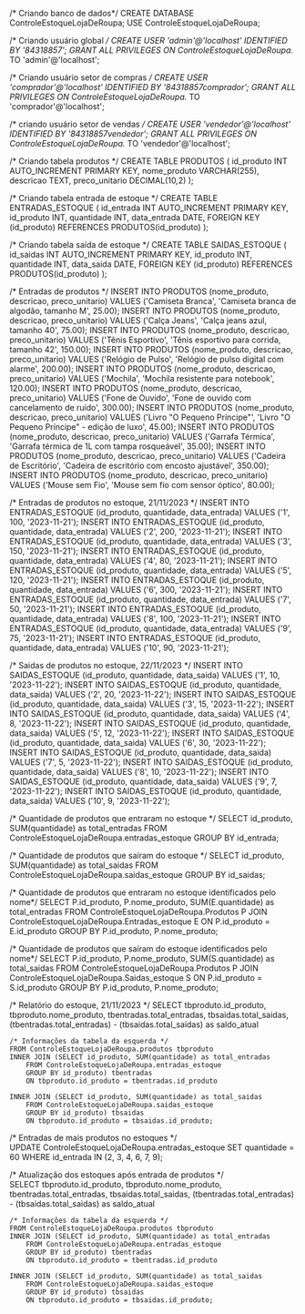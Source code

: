 /* Criando banco de dados*/
CREATE DATABASE ControleEstoqueLojaDeRoupa;
USE ControleEstoqueLojaDeRoupa;

/* Criando usuário global */
CREATE USER 'admin'@'localhost' IDENTIFIED BY '84318857';
GRANT ALL PRIVILEGES ON ControleEstoqueLojaDeRoupa.* TO 'admin'@'localhost';

/* Criando usuário setor de compras */
CREATE USER 'comprador'@'localhost' IDENTIFIED BY '84318857comprador';
GRANT ALL PRIVILEGES ON ControleEstoqueLojaDeRoupa.* TO 'comprador'@'localhost';

/* criando usuário setor de vendas  */
CREATE USER 'vendedor'@'localhost' IDENTIFIED BY '84318857vendedor';
GRANT ALL PRIVILEGES ON ControleEstoqueLojaDeRoupa.* TO 'vendedor'@'localhost';

/* Criando tabela produtos */
CREATE TABLE PRODUTOS (
	id_produto INT AUTO_INCREMENT PRIMARY KEY,
    nome_produto VARCHAR(255),
    descricao TEXT,
    preco_unitario DECIMAL(10,2)
);

/* Criando tabela entrada de estoque */
CREATE TABLE ENTRADAS_ESTOQUE (
	id_entrada INT AUTO_INCREMENT PRIMARY KEY,
    id_produto INT,
    quantidade INT,
    data_entrada DATE,
    FOREIGN KEY (id_produto) REFERENCES PRODUTOS(id_produto)
);

/* Criando tabela saída de estoque */
CREATE TABLE SAIDAS_ESTOQUE (
	id_saidas INT AUTO_INCREMENT PRIMARY KEY,
    id_produto INT,
    quantidade INT,
    data_saida DATE,
    FOREIGN KEY (id_produto) REFERENCES PRODUTOS(id_produto)
);

/* Entradas de produtos */
INSERT INTO PRODUTOS (nome_produto, descricao, preco_unitario) VALUES ('Camiseta Branca', 'Camiseta branca de algodão, tamanho M', 25.00);
INSERT INTO PRODUTOS (nome_produto, descricao, preco_unitario) VALUES ('Calça Jeans', 'Calça jeans azul, tamanho 40', 75.00);
INSERT INTO PRODUTOS (nome_produto, descricao, preco_unitario) VALUES ('Tênis Esportivo', 'Tênis esportivo para corrida, tamanho 42', 150.00);
INSERT INTO PRODUTOS (nome_produto, descricao, preco_unitario) VALUES ('Relógio de Pulso', 'Relógio de pulso digital com alarme', 200.00);
INSERT INTO PRODUTOS (nome_produto, descricao, preco_unitario) VALUES ('Mochila', 'Mochila resistente para notebook', 120.00);
INSERT INTO PRODUTOS (nome_produto, descricao, preco_unitario) VALUES ('Fone de Ouvido', 'Fone de ouvido com cancelamento de ruído', 300.00);
INSERT INTO PRODUTOS (nome_produto, descricao, preco_unitario) VALUES ('Livro "O Pequeno Príncipe"', 'Livro "O Pequeno Príncipe" - edição de luxo', 45.00);
INSERT INTO PRODUTOS (nome_produto, descricao, preco_unitario) VALUES ('Garrafa Térmica', 'Garrafa térmica de 1L com tampa rosqueável', 35.00);
INSERT INTO PRODUTOS (nome_produto, descricao, preco_unitario) VALUES ('Cadeira de Escritório', 'Cadeira de escritório com encosto ajustável', 350.00);
INSERT INTO PRODUTOS (nome_produto, descricao, preco_unitario) VALUES ('Mouse sem Fio', 'Mouse sem fio com sensor óptico', 80.00);

/* Entradas de produtos no estoque, 21/11/2023 */
INSERT INTO ENTRADAS_ESTOQUE (id_produto, quantidade, data_entrada) VALUES ('1', 100, '2023-11-21');
INSERT INTO ENTRADAS_ESTOQUE (id_produto, quantidade, data_entrada) VALUES ('2', 200, '2023-11-21');
INSERT INTO ENTRADAS_ESTOQUE (id_produto, quantidade, data_entrada) VALUES ('3', 150, '2023-11-21');
INSERT INTO ENTRADAS_ESTOQUE (id_produto, quantidade, data_entrada) VALUES ('4', 80, '2023-11-21');
INSERT INTO ENTRADAS_ESTOQUE (id_produto, quantidade, data_entrada) VALUES ('5', 120, '2023-11-21');
INSERT INTO ENTRADAS_ESTOQUE (id_produto, quantidade, data_entrada) VALUES ('6', 300, '2023-11-21');
INSERT INTO ENTRADAS_ESTOQUE (id_produto, quantidade, data_entrada) VALUES ('7', 50, '2023-11-21');
INSERT INTO ENTRADAS_ESTOQUE (id_produto, quantidade, data_entrada) VALUES ('8', 100, '2023-11-21');
INSERT INTO ENTRADAS_ESTOQUE (id_produto, quantidade, data_entrada) VALUES ('9', 75, '2023-11-21');
INSERT INTO ENTRADAS_ESTOQUE (id_produto, quantidade, data_entrada) VALUES ('10', 90, '2023-11-21');

/* Saidas de produtos no estoque, 22/11/2023 */
INSERT INTO SAIDAS_ESTOQUE (id_produto, quantidade, data_saida) VALUES ('1', 10, '2023-11-22');
INSERT INTO SAIDAS_ESTOQUE (id_produto, quantidade, data_saida) VALUES ('2', 20, '2023-11-22');
INSERT INTO SAIDAS_ESTOQUE (id_produto, quantidade, data_saida) VALUES ('3', 15, '2023-11-22');
INSERT INTO SAIDAS_ESTOQUE (id_produto, quantidade, data_saida) VALUES ('4', 8, '2023-11-22');
INSERT INTO SAIDAS_ESTOQUE (id_produto, quantidade, data_saida) VALUES ('5', 12, '2023-11-22');
INSERT INTO SAIDAS_ESTOQUE (id_produto, quantidade, data_saida) VALUES ('6', 30, '2023-11-22');
INSERT INTO SAIDAS_ESTOQUE (id_produto, quantidade, data_saida) VALUES ('7', 5, '2023-11-22');
INSERT INTO SAIDAS_ESTOQUE (id_produto, quantidade, data_saida) VALUES ('8', 10, '2023-11-22');
INSERT INTO SAIDAS_ESTOQUE (id_produto, quantidade, data_saida) VALUES ('9', 7, '2023-11-22');
INSERT INTO SAIDAS_ESTOQUE (id_produto, quantidade, data_saida) VALUES ('10', 9, '2023-11-22');

/* Quantidade de produtos que entraram no estoque */
SELECT id_produto, SUM(quantidade) as total_entradas
FROM ControleEstoqueLojaDeRoupa.entradas_estoque
GROUP BY id_entrada; 

/* Quantidade de produtos que saíram do estoque */
SELECT id_produto, SUM(quantidade) as total_saidas
FROM ControleEstoqueLojaDeRoupa.saidas_estoque
GROUP BY id_saidas; 

/* Quantidade de produtos que entraram no estoque identificados pelo nome*/
SELECT P.id_produto, P.nome_produto, SUM(E.quantidade) as total_entradas
FROM ControleEstoqueLojaDeRoupa.Produtos P
JOIN ControleEstoqueLojaDeRoupa.Entradas_estoque E ON 
P.id_produto = E.id_produto
GROUP BY P.id_produto, P.nome_produto;

/* Quantidade de produtos que saíram do estoque identificados pelo nome*/
SELECT P.id_produto, P.nome_produto, SUM(S.quantidade) as total_saidas
FROM ControleEstoqueLojaDeRoupa.Produtos P
JOIN ControleEstoqueLojaDeRoupa.Saidas_estoque S ON 
P.id_produto = S.id_produto
GROUP BY P.id_produto, P.nome_produto;

/* Relatório do estoque, 21/11/2023 */
SELECT
	tbproduto.id_produto,
    tbproduto.nome_produto,
    tbentradas.total_entradas,
    tbsaidas.total_saidas,
    (tbentradas.total_entradas) - (tbsaidas.total_saidas) as saldo_atual
    
    /* Informações da tabela da esquerda */
    FROM ControleEstoqueLojaDeRoupa.produtos tbproduto
    INNER JOIN (SELECT id_produto, SUM(quantidade) as total_entradas
		FROM ControleEstoqueLojaDeRoupa.entradas_estoque
		GROUP BY id_produto) tbentradas
        ON tbproduto.id_produto = tbentradas.id_produto
	
    INNER JOIN (SELECT id_produto, SUM(quantidade) as total_saidas
		FROM ControleEstoqueLojaDeRoupa.saidas_estoque
		GROUP BY id_produto) tbsaidas
        ON tbproduto.id_produto = tbsaidas.id_produto; 

/* Entradas de mais produtos no estoques */      
UPDATE ControleEstoqueLojaDeRoupa.entradas_estoque
    SET quantidade = 60
    WHERE id_entrada IN (2, 3, 4, 6, 7, 9);
    
/* Atualização dos estoques após entrada de produtos */      
SELECT
	tbproduto.id_produto,
    tbproduto.nome_produto,
    tbentradas.total_entradas,
    tbsaidas.total_saidas,
    (tbentradas.total_entradas) - (tbsaidas.total_saidas) as saldo_atual
    
    /* Informações da tabela da esquerda */
    FROM ControleEstoqueLojaDeRoupa.produtos tbproduto
    INNER JOIN (SELECT id_produto, SUM(quantidade) as total_entradas
		FROM ControleEstoqueLojaDeRoupa.entradas_estoque
		GROUP BY id_produto) tbentradas
        ON tbproduto.id_produto = tbentradas.id_produto
        
	INNER JOIN (SELECT id_produto, SUM(quantidade) as total_saidas
		FROM ControleEstoqueLojaDeRoupa.saidas_estoque
		GROUP BY id_produto) tbsaidas
        ON tbproduto.id_produto = tbsaidas.id_produto;
